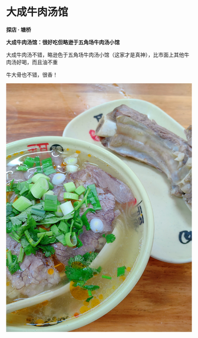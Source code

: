 # 大成牛肉汤馆

**探店 · 塘桥**

**大成牛肉汤馆：很好吃但略逊于五角场牛肉汤小馆**

大成牛肉汤不错，略逊色于五角场牛肉汤小馆（这家才是真神），比市面上其他牛肉汤好喝，而且油不重

牛大骨也不错，很香！

![](Dacheng.jpg)
